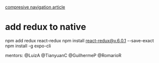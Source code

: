 [compresive navigation article](https://www.reactnativeschool.com/getting-started-with-react-navigation-the-navigation-solution-for-react-native)

# add redux to native
npm add redux react-redux
npm install react-redux@v.6.0.1 --save-exact
npm install -g expo-cli

mentors: @LuizA @TianyuanC @GuilhermeP @RomarioR 
